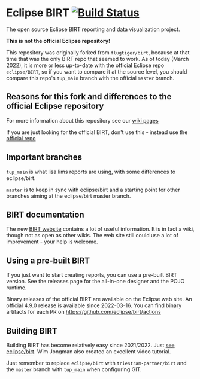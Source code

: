 # Eclipse BIRT [![Build Status](https://travis-ci.com/triestram-partner/birt.svg?branch=tup_main)](https://travis-ci.com/triestram-partner/birt)
The open source Eclipse BIRT reporting and data visualization project.

**This is not the official Eclipse repository!**

This repository was originally forked from `flugtiger/birt`, because at that time that was the only BIRT repo that seemed to work.
As of today (March 2022), it is more or less up-to-date with the official Eclipse repo `eclipse/BIRT`,
so if you want to compare it at the source level, you should compare
this repo's `tup_main` branch with the official `master` branch.

## Reasons for this fork and differences to the official Eclipse repository

For more information about this repository see our [wiki pages](https://github.com/triestram-partner/birt/wiki)

If you are just looking for the official BIRT, don't use this - instead use the [official repo](https://github.com/eclipse/birt/)

## Important branches

`tup_main` is what lisa.lims reports are using, with some differences to eclipse/birt.

`master` is to keep in sync with eclipse/birt and a starting point for other branches aiming at the eclipse/birt master branch.

## BIRT documentation ##

The new [BIRT website](https://eclipse.org/birt) contains a lot of useful information.
It is in fact a wiki, though not as open as other wikis.
The web site still could use a lot of improvement - your help is welcome.

## Using a pre-built BIRT

If you just want to start creating reports, you can use a pre-built BIRT version.
See the releases page for the all-in-one designer and the POJO runtime.

Binary releases of the official BIRT are available on the Eclipse web site.
An official 4.9.0 release is available since 2022-03-16.
You can find binary artifacts for each PR on https://github.com/eclipse/birt/actions

## Building BIRT

Building BIRT has become relatively easy since 2021/2022. Just [see eclipse/birt](https://github.com/eclipse/birt/).
Wim Jongman also created an excellent video tutorial.

Just remember to replace `eclipse/birt` with `triestram-partner/birt` and the `master` branch with `tup_main` when configuring GIT.
